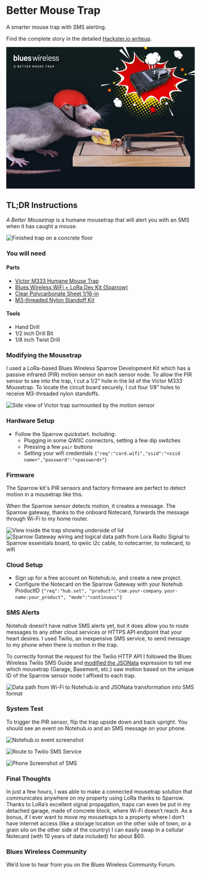 # Better Mouse Trap

A smarter mouse trap with SMS alerting.

Find the complete story in the detailed [Hackster.io writeup][1].

[![Mouse wearing a helmet grabbing cheese from a trap](../app-banners/nf3.png)][1]

[1]: https://www.hackster.io/hendersoncarlton/i-love-checking-on-mousetraps-said-no-one-ever-52c5e7

## TL;DR Instructions

_A Better Mousetrap_ is a humane mousetrap that will alert you with an SMS when
it has caught a mouse.

![Finished trap on a concrete floor](./readme-images/pxl_20221018_203442381_2HE5Zxfkng.avif)

### You will need

#### Parts

- [Victor M333 Humane Mouse Trap](https://www.amazon.com/gp/product/B004CMNWES)
- [Blues Wireless WiFi + LoRa Dev Kit (Sparrow)](https://shop.blues.io/products/sparrow-dev-kit)
- [Clear Polycarbonate Sheet 1/16-in](https://www.amazon.com/gp/product/B07MQTDF4R)
- [M3-threaded Nylon Standoff Kit](https://www.amazon.com/gp/product/B07KP2ZFNJ)

#### Tools

- Hand Drill
- 1/2 inch Drill Bit
- 1/8 inch Twist Drill

### Modifying the Mousetrap

I used a LoRa-based Blues Wireless Sparrow Development Kit which has a passive
infrared (PIR) motion sensor on each sensor node. To allow the PIR sensor to see
into the trap, I cut a 1/2” hole in the lid of the Victor M333 Mousetrap. To
locate the circuit board securely, I cut four 1/8” holes to receive M3-threaded
nylon standoffs.

![Side view of Victor trap surmounted by the motion sensor](<readme-images/nf3_mousetrap_(7)_Ggl9W9TOQ8.avif>)

### Hardware Setup

- Follow the Sparrow quickstart. Including:
  - Plugging in some QWIIC connectors, setting a few dip switches
  - Pressing a few `pair` buttons
  - Setting your wifi credentials `{"req":"card.wifi","ssid":"<ssid name>","password":"<password>"}`

### Firmware

The Sparrow kit's PIR sensors and factory firmware are perfect to detect motion
in a mousetrap like this.

When the Sparrow sensor detects motion, it creates a message. The Sparrow
gateway, thanks to the onboard Notecard, forwards the message through Wi-Fi to
my home router.

![View inside the trap showing underside of lid](<readme-images/nf3_mousetrap_(8)_gUpTQaXMpg.avif>)
![Sparrow Gateway wiring and logical data path from Lora Radio Signal to Sparrow essentials board, to qwiic i2c cable, to notecarrier, to notecard, to wifi](<readme-images/nf3_mousetrap_(13)_g4ofhDRGNm.avif>)

### Cloud Setup

- Sign up for a free account on Notehub.io, and create a new project.
- Configure the Notecard on the Sparrow Gateway with your Notehub ProductID
  `{"req":"hub.set", "product":"com.your-company.your-name:your_product", "mode":"continuous"}`

### SMS Alerts

Notehub doesn’t have native SMS alerts yet, but it does allow you to route messages to any other cloud services or HTTPS API endpoint that your heart desires. I used Twilio, an inexpensive SMS service, to send message to my phone when there is motion in the trap.

To correctly format the request for the Twilio HTTP API I followed the Blues Wireless Twilio SMS Guide and [modified the JSONata] expression to tell me which mousetrap (Garage, Basement, etc.) saw motion based on the unique ID of the Sparrow sensor node I affixed to each trap.

[modified the jsonata]: ./mousetrap.jsonata

![Data path from Wi-Fi to Notehub.io and JSONata transformation into SMS format](<readme-images/nf3_mousetrap_(18)_sghXhszUbO.avif>)

### System Test

To trigger the PIR sensor, flip the trap upside down and back upright. You should see an event on Notehub.io and an SMS message on your phone.

![Notehub.io event screenshot](readme-images/image_X1HU4mO9mN.avif)

![Route to Twilio SMS Service](<readme-images/nf3_mousetrap_(19)_TOXG7lKQRu.avif>)

![Phone Screenshot of SMS](readme-images/image_S2jSMIx7G8.avif)

### Final Thoughts

In just a few hours, I was able to make a connected mousetrap solution that communicates anywhere on my property using LoRa thanks to Sparrow. Thanks to LoRa’s excellent signal propagation, traps can even be put in my detached garage, made of concrete block, where Wi-Fi doesn’t reach. As a bonus, if I ever want to move my mousetraps to a property where I don’t have internet access (like a storage location on the other side of town, or a grain silo on the other side of the country) I can easily swap in a cellular Notecard (with 10 years of data included) for about $60.

### Blues Wireless Community

We’d love to hear from you on the Blues Wireless Community Forum.
